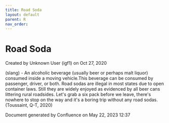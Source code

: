 ```yaml
---
title: Road Soda
layout: default
parent: R
nav_order:
---
```


# Road Soda

Created by  Unknown User (igf1) on Oct 27, 2020

(slang) - An alcoholic beverage (usually beer or perhaps malt liquor) consumed inside a moving vehicle.This beverage can be consumed by passenger, driver, or both. Road sodas are illegal in most states due to open container laws. Still they are widely enjoyed as evidenced by all beer cans littering rural roadsides. Let's grab a six pack before we leave, there's nowhere to stop on the way and it's a boring trip without any road sodas.(Toussaint, Q-T, 2020)

Document generated by Confluence on May 22, 2023 12:37


